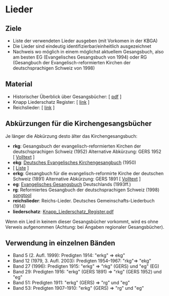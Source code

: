# Lieder

## Ziele
- Liste der verwendeten Lieder ausgeben (mit Vorkomen in der KBGA)
- Die Lieder sind eindeutig identifizierbar/einheitlich ausgezeichnet
- Nachweis wo möglich in einem möglichst aktuellem Gesangsbuch, also am besten EG (Evangelisches Gesangsbuch von 1994) oder RG (Gesangbuch der Evangelisch-reformierten Kirchen der deutschsprachigen Schweiz von 1998)

## Material
- Historischer Überblick über Gesangsbücher: [ [pdf](pdfs/GBr_CH.pdf) ] <!--[https://marti3097.ch/GBr/GBr_CH.pdf](pdfs/GBr_CH.pdf)-->
- Knapp Liederschatz Register: [ [link](https://www.digitale-sammlungen.de/de/view/bsb10593319?page=1382) ]
- Reichslieder: [ [link](https://www.evangeliums.net/lieder/liederbuch_reichs_lieder.html) ]

## Abkürzungen für die Kirchengesangsbücher

Je länger die Abkürzung desto älter das Kirchengesangsbuch:

- __rkg__: Gesangsbuch der evangelisch-reformierten Kirchen der deutschsprachigen Schweiz (1952) Alternative Abkürzung: GERS 1952
[ [Volltext](https://archive.org/details/gesangbuchdereva00schw/page/n5/mode/2up) ]
- __ekg__: [Deutsches Evangelisches Kirchengesangbuch](https://de.wikipedia.org/wiki/Evangelisches_Kirchengesangbuch) (1950)
- [ [Liste](https://de.wikipedia.org/wiki/Liste_der_Kirchenlieder_im_Evangelischen_Gesangbuch) ]
- __erkg__: Gesangbuch für die evangelisch-reformirte Kirche der deutschen Schweiz (1891) Alternative Abkürzung: GERS 1891
  [ [Volltext](https://archive.org/details/gesangbuchfurdie00unse_0/page/n5/mode/2up) ]
- __eg__: [Evangelisches Gesangsbuch](https://de.wikipedia.org/wiki/Evangelisches_Gesangbuch) Deutschlands (1993ff.)
- __rg__: Reformiertes Gesangbuch der deutschsprachigen Schweiz (1998) [songtool](https://songtool.gottesdienst-ref.ch)
- __reichslieder__: Reichs-Lieder. Deutsches Gemeinschafts-Liederbuch (1914)
- __liederschatz__: [Knapp_Liederschatz_Register.pdf](https://www.digitale-sammlungen.de/de/view/bsb10593319?page=1382)

Wenn ein Lied in keinem dieser Gesangsbücher vorkommt, wird es ohne Verweis aufgenommen (Achtung: bei Angaben regionaler Gesangsbücher).

## Verwendung in einzelnen Bänden

- Band 5 (2. Aufl. 1999): Predigten 1914: "erkg" => ekg"
- Band 12 (1979, 3. Aufl. 2003): Predigten 1954–1967: "rkg"=> "ekg"
- Band 27 (1996): Predigten 1915: "erkg" => "rkg" (GERS) und "eg" (EG)
- Band 29: Predigten 1916: "erkg" (GERS 1891) => "rkg" (GERS 1952) und "eg"
- Band 51: Predigten 1911: "erkg" (GERS) => "rg" und "eg"
- Band 53: Predigten 1907–1910: "erkg" (GERS) => "rg" und "eg"
